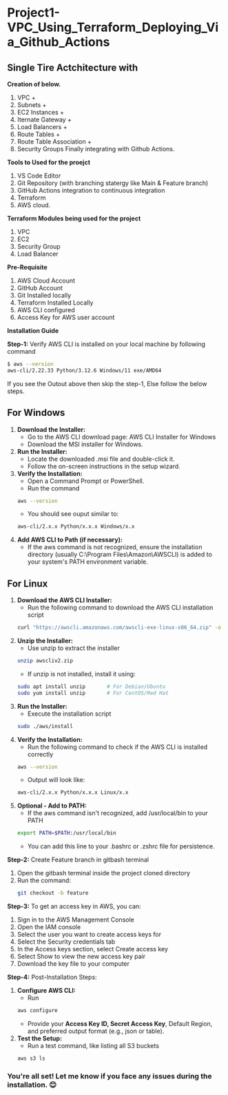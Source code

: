 # Project1-VPC_Using_Terraform_Deploying_Via_Github_Actions
## Single Tire Actchitecture with
**Creation of below.**
1.  VPC +
2.  Subnets +
3.  EC2 Instances +
4.  Iternate Gateway +
5.  Load Balancers +
6.  Route Tables +
7.  Route Table Association +
8.  Security Groups
Finally integrating with Github Actions.

**Tools to Used for the proejct**
1.  VS Code Editor
2.  Git Repository (with branching statergy like Main & Feature branch)
3.  GitHub Actions integration to continuous integration
4.  Terraform
5.  AWS cloud.

**Terraform Modules being used for the project**
1.  VPC
2.  EC2
3.  Security Group
4.  Load Balancer

**Pre-Requisite**
1.  AWS Cloud Account
2.  GitHub Account
3.  Git Installed locally
4.  Terraform Installed Locally
5.  AWS CLI configured
6.  Access Key for AWS user account

**Installation Guide**

**Step-1:** Verify AWS CLI is installed on your local machine by following command
```bash
$ aws --version
aws-cli/2.22.33 Python/3.12.6 Windows/11 exe/AMD64
```
If you see the Outout above then skip the step-1, Else follow the below steps.
## For Windows
1.  **Download the Installer:**
    - Go to the AWS CLI download page: AWS CLI Installer for Windows
    - Download the MSI installer for Windows.
2.  **Run the Installer:**
    - Locate the downloaded .msi file and double-click it.
    - Follow the on-screen instructions in the setup wizard.
3.  **Verify the Installation:**
    - Open a Command Prompt or PowerShell.
    - Run the command
    ```bash
    aws --version
    ```
    - You should see ouput similar to:
    ```bash
    aws-cli/2.x.x Python/x.x.x Windows/x.x
    ```
4.  **Add AWS CLI to Path (if necessary):**
    - If the aws command is not recognized, ensure the installation directory (usually C:\Program Files\Amazon\AWSCLI) is added to your system's PATH environment variable.

## For Linux
1.  **Download the AWS CLI Installer:**
    - Run the following command to download the AWS CLI installation script
    ```bash
    curl "https://awscli.amazonaws.com/awscli-exe-linux-x86_64.zip" -o "awscliv2.zip"
    ```
2.  **Unzip the Installer:**
    - Use unzip to extract the installer
    ```bash
    unzip awscliv2.zip
    ```
    - If unzip is not installed, install it using:
    ```bash
    sudo apt install unzip       # For Debian/Ubuntu
    sudo yum install unzip       # For CentOS/Red Hat
    ```
3.  **Run the Installer:**
    - Execute the installation script
    ```bash
    sudo ./aws/install
    ```
4.  **Verify the Installation:**
    - Run the following command to check if the AWS CLI is installed correctly
    ```bash
    aws --version
    ```
    - Output will look like:
    ```bash
    aws-cli/2.x.x Python/x.x.x Linux/x.x
    ```
5.  **Optional - Add to PATH:**
    - If the aws command isn't recognized, add /usr/local/bin to your PATH
    ```bash
    export PATH=$PATH:/usr/local/bin
    ```
    - You can add this line to your .bashrc or .zshrc file for persistence.

**Step-2:** Create Feature branch in gitbash terminal
1.  Open the gitbash terminal inside the project cloned directory
2.  Run the command:
    ```bash
    git checkout -b feature
    ```
**Step-3:** To get an access key in AWS, you can: 
1.  Sign in to the AWS Management Console
2.  Open the IAM console
3.  Select the user you want to create access keys for
4.  Select the Security credentials tab
5.  In the Access keys section, select Create access key
6.  Select Show to view the new access key pair
7.  Download the key file to your computer

**Step-4:** Post-Installation Steps:
1.  **Configure AWS CLI:**
    - Run
    ```bash
    aws configure
    ```
    - Provide your **Access Key ID, Secret Access Key**, Default Region, and preferred output format (e.g., json or table).
2.  **Test the Setup:**
    - Run a test command, like listing all S3 buckets
    ```bash
    aws s3 ls
    ```

### You're all set! Let me know if you face any issues during the installation. 😊 ###



